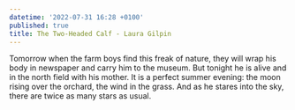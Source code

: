 ```yaml
---
datetime: '2022-07-31 16:28 +0100'
published: true
title: The Two-Headed Calf - Laura Gilpin
---
```

Tomorrow when the farm boys find this
freak of nature, they will wrap his body
in newspaper and carry him to the museum.
But tonight he is alive and in the north
field with his mother. It is a perfect
summer evening: the moon rising over
the orchard, the wind in the grass. And
as he stares into the sky, there are
twice as many stars as usual.